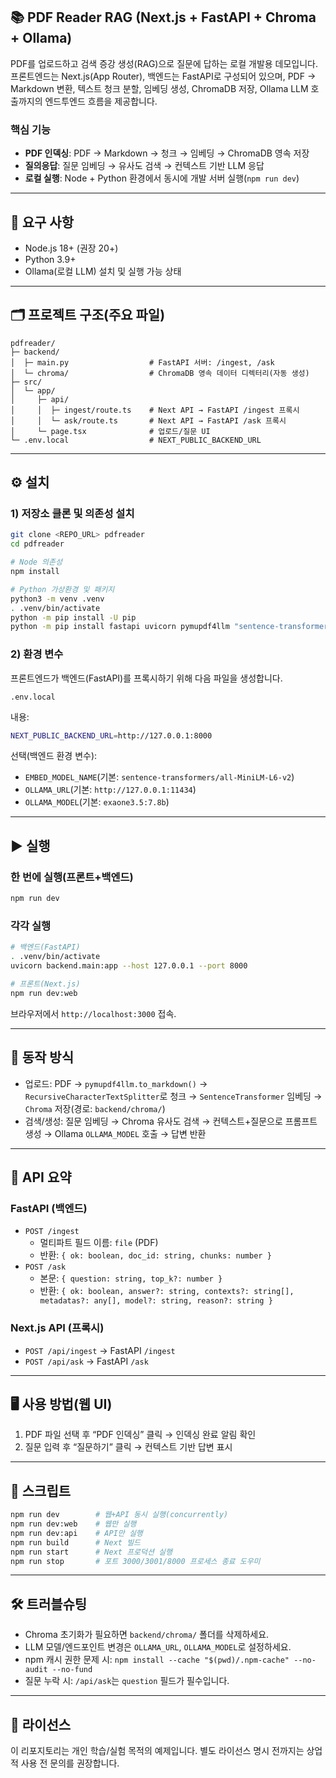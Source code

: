 ## 📚 PDF Reader RAG (Next.js + FastAPI + Chroma + Ollama)

PDF를 업로드하고 검색 증강 생성(RAG)으로 질문에 답하는 로컬 개발용 데모입니다. 프론트엔드는 Next.js(App Router), 백엔드는 FastAPI로 구성되어 있으며, PDF → Markdown 변환, 텍스트 청크 분할, 임베딩 생성, ChromaDB 저장, Ollama LLM 호출까지의 엔드투엔드 흐름을 제공합니다.

### 핵심 기능
- **PDF 인덱싱**: PDF → Markdown → 청크 → 임베딩 → ChromaDB 영속 저장
- **질의응답**: 질문 임베딩 → 유사도 검색 → 컨텍스트 기반 LLM 응답
- **로컬 실행**: Node + Python 환경에서 동시에 개발 서버 실행(`npm run dev`)

---

## 🔧 요구 사항
- Node.js 18+ (권장 20+)
- Python 3.9+
- Ollama(로컬 LLM) 설치 및 실행 가능 상태

---

## 🗂️ 프로젝트 구조(주요 파일)
```
pdfreader/
├─ backend/
│  ├─ main.py                  # FastAPI 서버: /ingest, /ask
│  └─ chroma/                  # ChromaDB 영속 데이터 디렉터리(자동 생성)
├─ src/
│  └─ app/
│     ├─ api/
│     │  ├─ ingest/route.ts    # Next API → FastAPI /ingest 프록시
│     │  └─ ask/route.ts       # Next API → FastAPI /ask 프록시
│     └─ page.tsx              # 업로드/질문 UI
└─ .env.local                  # NEXT_PUBLIC_BACKEND_URL
```

---

## ⚙️ 설치

### 1) 저장소 클론 및 의존성 설치
```bash
git clone <REPO_URL> pdfreader
cd pdfreader

# Node 의존성
npm install

# Python 가상환경 및 패키지
python3 -m venv .venv
. .venv/bin/activate
python -m pip install -U pip
python -m pip install fastapi uvicorn pymupdf4llm "sentence-transformers<3" "chromadb>=0.5.0" langchain-text-splitters requests pydantic-settings python-multipart
```

### 2) 환경 변수
프론트엔드가 백엔드(FastAPI)를 프록시하기 위해 다음 파일을 생성합니다.

```
.env.local
```

내용:
```bash
NEXT_PUBLIC_BACKEND_URL=http://127.0.0.1:8000
```

선택(백엔드 환경 변수):
- `EMBED_MODEL_NAME`(기본: `sentence-transformers/all-MiniLM-L6-v2`)
- `OLLAMA_URL`(기본: `http://127.0.0.1:11434`)
- `OLLAMA_MODEL`(기본: `exaone3.5:7.8b`)

---

## ▶️ 실행

### 한 번에 실행(프론트+백엔드)
```bash
npm run dev
```

### 각각 실행
```bash
# 백엔드(FastAPI)
. .venv/bin/activate
uvicorn backend.main:app --host 127.0.0.1 --port 8000

# 프론트(Next.js)
npm run dev:web
```

브라우저에서 `http://localhost:3000` 접속.

---

## 🧠 동작 방식
- 업로드: PDF → `pymupdf4llm.to_markdown()` → `RecursiveCharacterTextSplitter`로 청크 → `SentenceTransformer` 임베딩 → `Chroma` 저장(경로: `backend/chroma/`)
- 검색/생성: 질문 임베딩 → Chroma 유사도 검색 → 컨텍스트+질문으로 프롬프트 생성 → Ollama `OLLAMA_MODEL` 호출 → 답변 반환

---

## 🔌 API 요약

### FastAPI (백엔드)
- `POST /ingest`
  - 멀티파트 필드 이름: `file` (PDF)
  - 반환: `{ ok: boolean, doc_id: string, chunks: number }`
- `POST /ask`
  - 본문: `{ question: string, top_k?: number }`
  - 반환: `{ ok: boolean, answer?: string, contexts?: string[], metadatas?: any[], model?: string, reason?: string }`

### Next.js API (프록시)
- `POST /api/ingest` → FastAPI `/ingest`
- `POST /api/ask` → FastAPI `/ask`

---

## 🖥️ 사용 방법(웹 UI)
1. PDF 파일 선택 후 “PDF 인덱싱” 클릭 → 인덱싱 완료 알림 확인
2. 질문 입력 후 “질문하기” 클릭 → 컨텍스트 기반 답변 표시

---

## 🧪 스크립트
```bash
npm run dev        # 웹+API 동시 실행(concurrently)
npm run dev:web    # 웹만 실행
npm run dev:api    # API만 실행
npm run build      # Next 빌드
npm run start      # Next 프로덕션 실행
npm run stop       # 포트 3000/3001/8000 프로세스 종료 도우미
```

---

## 🛠️ 트러블슈팅
- Chroma 초기화가 필요하면 `backend/chroma/` 폴더를 삭제하세요.
- LLM 모델/엔드포인트 변경은 `OLLAMA_URL`, `OLLAMA_MODEL`로 설정하세요.
- npm 캐시 권한 문제 시: `npm install --cache "$(pwd)/.npm-cache" --no-audit --no-fund`
- 질문 누락 시: `/api/ask`는 `question` 필드가 필수입니다.

---

## 📄 라이선스
이 리포지토리는 개인 학습/실험 목적의 예제입니다. 별도 라이선스 명시 전까지는 상업적 사용 전 문의를 권장합니다.

